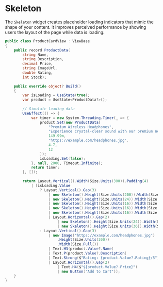 # Skeleton

<Ingress Text="Create elegant loading placeholders that mimic your content structure to improve perceived performance during data loading." />

The `Skeleton` widget creates placeholder loading indicators that mimic the shape of your content. It improves perceived performance by showing users the layout of the page while data is loading.

```csharp demo-tabs ivy-bg
public class ProductCardView : ViewBase
{
    public record ProductData(
        string Name, 
        string Description, 
        decimal Price, 
        string ImageUrl, 
        double Rating, 
        int Stock);
    
    public override object? Build()
    {
        var isLoading = UseState(true);
        var product = UseState<ProductData?>();
        
        // Simulate loading data
        UseEffect(() => {
            var timer = new System.Threading.Timer(_ => {
                product.Set(new ProductData(
                    "Premium Wireless Headphones",
                    "Experience crystal-clear sound with our premium noise-cancelling wireless headphones. Features 30-hour battery life and memory foam ear cushions for all-day comfort.",
                    149.99m,
                    "https://example.com/headphones.jpg",
                    4.7,
                    12
                ));
                isLoading.Set(false);
            }, null, 2000, Timeout.Infinite);
            return timer;
        }, []);
        
        return Layout.Vertical().Width(Size.Units(300)).Padding(4)
            | (isLoading.Value
                ? Layout.Vertical().Gap(3)
                    | new Skeleton().Height(Size.Units(200)).Width(Size.Full())
                    | new Skeleton().Height(Size.Units(24)).Width(Size.Units(200))
                    | new Skeleton().Height(Size.Units(16)).Width(Size.Full())
                    | new Skeleton().Height(Size.Units(16)).Width(Size.Full())
                    | new Skeleton().Height(Size.Units(16)).Width(Size.Units(150))
                    | Layout.Horizontal().Gap(2)
                        | new Skeleton().Height(Size.Units(24)).Width(Size.Units(80))
                        | new Skeleton().Height(Size.Units(36)).Width(Size.Units(100))
                : Layout.Vertical().Gap(3)
                    | new Image("https://example.com/headphones.jpg")
                        .Height(Size.Units(200))
                        .Width(Size.Full())
                    | Text.H3(product.Value?.Name)
                    | Text.P(product.Value?.Description)
                    | Text.Strong($"Rating: {product.Value?.Rating}/5")
                    | Layout.Horizontal().Gap(2)
                        | Text.H4($"${product.Value?.Price}")
                        | new Button("Add to Cart"));
    }
}
```

<WidgetDocs Type="Ivy.Skeleton" ExtensionTypes="Ivy.SkeletonExtensions" SourceUrl="https://github.com/Ivy-Interactive/Ivy-Framework/blob/main/Ivy/Widgets/Primitives/Skeleton.cs"/> 
